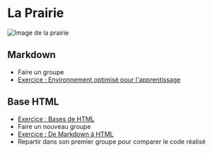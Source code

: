 # La Prairie
![Image de la prairie](/banniere.jpg)

## Markdown

- Faire un groupe  
- [Exercice : Environnement optimisé pour l'apprentissage](https://github.com/becodeorg/learning-environment)

## Base HTML

- [Exercice : Bases de HTML](/exercice-html-basic.md)
- Faire un nouveau groupe 
- [Exercice : De Markdown à HTML](/exercice-markdown-to-html.md)
- Repartir dans son premier groupe pour comparer le code réalisé 



